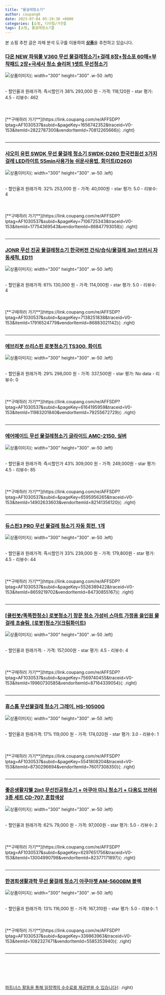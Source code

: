```yaml
---
title: "물걸레청소기"
author: coupang6
date: 2023-07-04 05:19:30 +0800
categories: [쇼핑, 디이털/가전]
tags: [쇼핑, 물걸레청소기]
---
```


본 쇼핑 추천 글은 자체 분석 도구를 이용하여 [**상품**](https://link.coupang.com/a/bao1ui)을 추천하고 있습니다.

### [다온 NEW 파워풀 V360 무선 물걸레청소기+걸레 8장+청소포 60매+부착패드 2장+극세사 청소 슬리퍼 1셋트 무선청소기](https://link.coupang.com/re/AFFSDP?lptag=AF1030537&subid=&pageKey=1656742352&traceid=V0-153&itemId=2822787300&vendorItemId=70812265666)

![상품이미지](https://thumbnail9.coupangcdn.com/thumbnails/remote/230x230ex/image/vendor_inventory/a31d/f38ec8367c587ff71341ca9bf8815aeb239e57e841b66d41f08a0cafdfc3.jpg){: width="300" height="300" .w-50 .left}


<br>
- 할인율과 원래가격: 즉시할인가 38%  293,000   원
- 가격: 118,120원
- star 평가: 4.5
- 리뷰수: 462
<br>
<br>
<br>
<br>
[**구매하러 가기**](https://link.coupang.com/re/AFFSDP?lptag=AF1030537&subid=&pageKey=1656742352&traceid=V0-153&itemId=2822787300&vendorItemId=70812265666){: .right}
<br>
<br>

---

### [샤오미 유핀 SWDK 무선 물걸레 청소기 SWDK-D260 한국전원선 3가지걸레 LED라이트 55min사용가능 쉬운사용법, 회이트(D260)](https://link.coupang.com/re/AFFSDP?lptag=AF1030537&subid=&pageKey=7106725343&traceid=V0-153&itemId=17754369543&vendorItemId=86847793058)

![상품이미지](https://thumbnail9.coupangcdn.com/thumbnails/remote/230x230ex/image/vendor_inventory/5484/92d95669573fe995e3b9ec4acabddcfce50d8759b3204ee8a6c08015a341.jpg){: width="300" height="300" .w-50 .left}


<br>
- 할인율과 원래가격: 32%  253,000   원
- 가격: 40,000원
- star 평가: 5.0
- 리뷰수: 4
<br>
<br>
<br>
<br>
[**구매하러 가기**](https://link.coupang.com/re/AFFSDP?lptag=AF1030537&subid=&pageKey=7106725343&traceid=V0-153&itemId=17754369543&vendorItemId=86847793058){: .right}
<br>
<br>

---

### [JONR 무선 진공 물걸레청소기 한국버전 건식/습식/물걸레 3in1 브러시 자동세척, ED11](https://link.coupang.com/re/AFFSDP?lptag=AF1030537&subid=&pageKey=7138251838&traceid=V0-153&itemId=17916524779&vendorItemId=86883021142)

![상품이미지](https://thumbnail6.coupangcdn.com/thumbnails/remote/230x230ex/image/vendor_inventory/bfc9/0d3e205a28225e7bc26575f9bca12609998083a881fb0935911dbe44ba4f.jpg){: width="300" height="300" .w-50 .left}


<br>
- 할인율과 원래가격: 61%  130,000   원
- 가격: 114,000원
- star 평가: 5.0
- 리뷰수: 4
<br>
<br>
<br>
<br>
[**구매하러 가기**](https://link.coupang.com/re/AFFSDP?lptag=AF1030537&subid=&pageKey=7138251838&traceid=V0-153&itemId=17916524779&vendorItemId=86883021142){: .right}
<br>
<br>

---

### [에브리봇 쓰리스핀 로봇청소기 TS300, 화이트](https://link.coupang.com/re/AFFSDP?lptag=AF1030537&subid=&pageKey=6164195959&traceid=V0-153&itemId=11983201840&vendorItemId=79255672729)

![상품이미지](https://thumbnail8.coupangcdn.com/thumbnails/remote/230x230ex/image/retail/images/9104580085852647-005e4fcd-76cb-4ae0-b63b-844a30f67cb2.jpg){: width="300" height="300" .w-50 .left}


<br>
- 할인율과 원래가격: 29%  298,000   원
- 가격: 337,500원
- star 평가: No data
- 리뷰수: 0
<br>
<br>
<br>
<br>
[**구매하러 가기**](https://link.coupang.com/re/AFFSDP?lptag=AF1030537&subid=&pageKey=6164195959&traceid=V0-153&itemId=11983201840&vendorItemId=79255672729){: .right}
<br>
<br>

---

### [에어메이드 무선 물걸레청소기 글라이드 AMC-2150, 실버](https://link.coupang.com/re/AFFSDP?lptag=AF1030537&subid=&pageKey=6595956265&traceid=V0-153&itemId=14902633603&vendorItemId=82141356120)

![상품이미지](https://thumbnail6.coupangcdn.com/thumbnails/remote/230x230ex/image/retail/images/2366610015489767-097fcab3-f528-4e5f-8c2c-5d6f9560feeb.jpg){: width="300" height="300" .w-50 .left}


<br>
- 할인율과 원래가격: 즉시할인가 43%  309,000   원
- 가격: 249,000원
- star 평가: 4.5
- 리뷰수: 85
<br>
<br>
<br>
<br>
[**구매하러 가기**](https://link.coupang.com/re/AFFSDP?lptag=AF1030537&subid=&pageKey=6595956265&traceid=V0-153&itemId=14902633603&vendorItemId=82141356120){: .right}
<br>
<br>

---

### [듀스핀3 PRO 무선 물걸레 청소기 자동 회전, 1개](https://link.coupang.com/re/AFFSDP?lptag=AF1030537&subid=&pageKey=5526389422&traceid=V0-153&itemId=8659219702&vendorItemId=84730855167)

![상품이미지](https://thumbnail10.coupangcdn.com/thumbnails/remote/230x230ex/image/vendor_inventory/c0db/55b1d1553c59c4915d287c379572c0593e7c5a8b07ff0e01aa13cc29b239.jpg){: width="300" height="300" .w-50 .left}


<br>
- 할인율과 원래가격: 즉시할인가 33%  239,000   원
- 가격: 179,800원
- star 평가: 4.5
- 리뷰수: 44
<br>
<br>
<br>
<br>
[**구매하러 가기**](https://link.coupang.com/re/AFFSDP?lptag=AF1030537&subid=&pageKey=5526389422&traceid=V0-153&itemId=8659219702&vendorItemId=84730855167){: .right}
<br>
<br>

---

### [[클린봇/똑똑한청소] 로봇청소기 창문 청소 가성비 스마트 가정용 올인원 물걸레 초슬림, [로봇]청소기(크림화이트)](https://link.coupang.com/re/AFFSDP?lptag=AF1030537&subid=&pageKey=7569740455&traceid=V0-153&itemId=19960730585&vendorItemId=87164339054)

![상품이미지](https://thumbnail6.coupangcdn.com/thumbnails/remote/230x230ex/image/vendor_inventory/88a8/9d953eff82bcc618e427d9723f3adacef5aca24c4e58c2e2a5373f3cf1fc.png){: width="300" height="300" .w-50 .left}


<br>
- 할인율과 원래가격: 
- 가격: 157,000원
- star 평가: 4.5
- 리뷰수: 4
<br>
<br>
<br>
<br>
[**구매하러 가기**](https://link.coupang.com/re/AFFSDP?lptag=AF1030537&subid=&pageKey=7569740455&traceid=V0-153&itemId=19960730585&vendorItemId=87164339054){: .right}
<br>
<br>

---

### [휴스톰 무선물걸레 청소기 그레이, HS-10500G](https://link.coupang.com/re/AFFSDP?lptag=AF1030537&subid=&pageKey=5541808204&traceid=V0-153&itemId=8730296694&vendorItemId=76017308350)

![상품이미지](https://thumbnail8.coupangcdn.com/thumbnails/remote/230x230ex/image/retail/images/2021/05/20/14/8/9072d4bc-edef-4cf1-953f-9499a26629da.jpg){: width="300" height="300" .w-50 .left}


<br>
- 할인율과 원래가격: 17%  119,000   원
- 가격: 174,020원
- star 평가: 3.0
- 리뷰수: 1
<br>
<br>
<br>
<br>
[**구매하러 가기**](https://link.coupang.com/re/AFFSDP?lptag=AF1030537&subid=&pageKey=5541808204&traceid=V0-153&itemId=8730296694&vendorItemId=76017308350){: .right}
<br>
<br>

---

### [좋은생활지웰 2in1 무선진공청소기 + 아쿠아 미니 청소기 + 다용도 브러쉬 3종 세트 CD-707, 혼합색상](https://link.coupang.com/re/AFFSDP?lptag=AF1030537&subid=&pageKey=6297651756&traceid=V0-153&itemId=13004990798&vendorItemId=82377171897)

![상품이미지](https://thumbnail9.coupangcdn.com/thumbnails/remote/230x230ex/image/retail/images/1514826914978885-a705b57d-9a84-4279-84b1-a01d1a4d3e6c.jpg){: width="300" height="300" .w-50 .left}


<br>
- 할인율과 원래가격: 62%  79,000   원
- 가격: 97,000원
- star 평가: 5.0
- 리뷰수: 2
<br>
<br>
<br>
<br>
[**구매하러 가기**](https://link.coupang.com/re/AFFSDP?lptag=AF1030537&subid=&pageKey=6297651756&traceid=V0-153&itemId=13004990798&vendorItemId=82377171897){: .right}
<br>
<br>

---

### [한경희생활과학 무선 물걸레 청소기 아쿠아젯 AM-5600BM 블랙](https://link.coupang.com/re/AFFSDP?lptag=AF1030537&subid=&pageKey=339863963&traceid=V0-153&itemId=1082327471&vendorItemId=5585353940)

![상품이미지](https://thumbnail8.coupangcdn.com/thumbnails/remote/230x230ex/image/retail/images/2019/11/19/16/2/2ff4e5ab-0f7f-4951-98e2-5898570cecbf.jpg){: width="300" height="300" .w-50 .left}


<br>
- 할인율과 원래가격: 13%  116,000   원
- 가격: 167,310원
- star 평가: 5.0
- 리뷰수: 1
<br>
<br>
<br>
<br>
[**구매하러 가기**](https://link.coupang.com/re/AFFSDP?lptag=AF1030537&subid=&pageKey=339863963&traceid=V0-153&itemId=1082327471&vendorItemId=5585353940){: .right}
<br>
<br>

---
<br><br><br><br><br> [파트너스 활동을 통해 일정액의 수수료를 제공받을 수 있습니다](https://link.coupang.com/a/bao1ui){: .right}